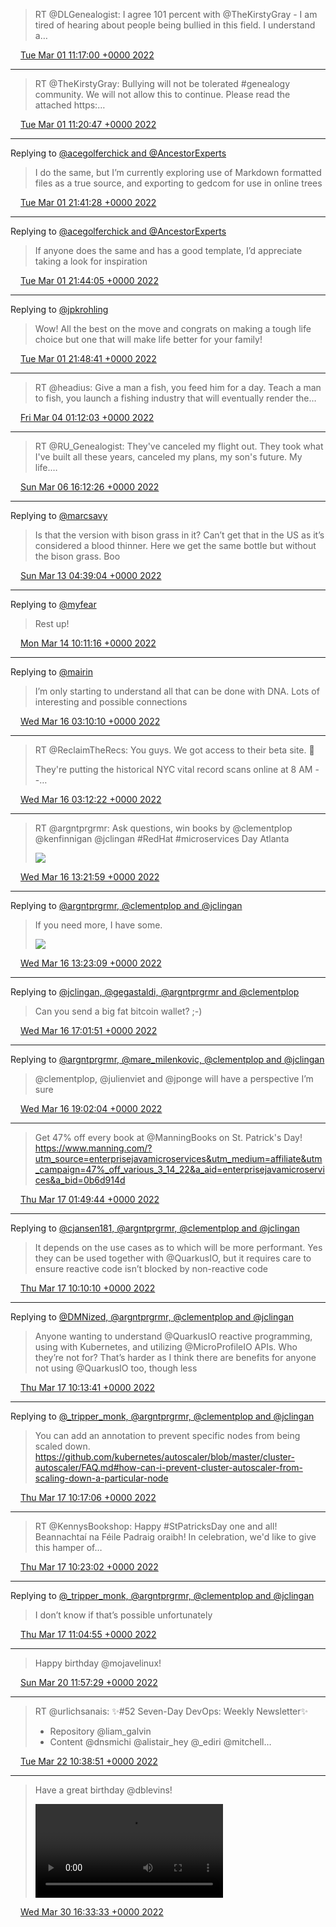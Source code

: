 > RT @DLGenealogist: I agree 101 percent with @TheKirstyGray - I am tired of hearing about people being bullied in this field. I understand a…

<img src="/images/twitter/media/tweet.ico" width="12" /> [Tue Mar 01 11:17:00 +0000 2022](https://twitter.com/kenfinnigan/status/1498618300900728833)

----

> RT @TheKirstyGray: Bullying will not be tolerated #genealogy community. We will not allow this to continue. Please read the attached https:…

<img src="/images/twitter/media/tweet.ico" width="12" /> [Tue Mar 01 11:20:47 +0000 2022](https://twitter.com/kenfinnigan/status/1498619251632005124)

----

Replying to [@acegolferchick and @AncestorExperts](https://twitter.com/acegolferchick/status/1498774819856588800)

> I do the same, but I’m currently exploring use of Markdown formatted files as a true source, and exporting to gedcom for use in online trees

<img src="/images/twitter/media/tweet.ico" width="12" /> [Tue Mar 01 21:41:28 +0000 2022](https://twitter.com/kenfinnigan/status/1498775451581435908)

----

Replying to [@acegolferchick and @AncestorExperts](https://twitter.com/kenfinnigan/status/1498775451581435908)

> If anyone does the same and has a good template, I’d appreciate taking a look for inspiration

<img src="/images/twitter/media/tweet.ico" width="12" /> [Tue Mar 01 21:44:05 +0000 2022](https://twitter.com/kenfinnigan/status/1498776111723032578)

----

Replying to [@jpkrohling](https://twitter.com/jpkrohling/status/1498704555571298308)

> Wow! All the best on the move and congrats on making a tough life choice but one that will make life better for your family!

<img src="/images/twitter/media/tweet.ico" width="12" /> [Tue Mar 01 21:48:41 +0000 2022](https://twitter.com/kenfinnigan/status/1498777267228614661)

----

> RT @headius: Give a man a fish, you feed him for a day. Teach a man to fish, you launch a fishing industry that will eventually render the…

<img src="/images/twitter/media/tweet.ico" width="12" /> [Fri Mar 04 01:12:03 +0000 2022](https://twitter.com/kenfinnigan/status/1499553221894885377)

----

> RT @RU_Genealogist: They've canceled my flight out. They took what I've built all these years, canceled my plans, my son's future. My life.…

<img src="/images/twitter/media/tweet.ico" width="12" /> [Sun Mar 06 16:12:26 +0000 2022](https://twitter.com/kenfinnigan/status/1500504589770055680)

----

Replying to [@marcsavy](https://twitter.com/marcsavy/status/1502719393138155530)

> Is that the version with bison grass in it? Can’t get that in the US as it’s considered a blood thinner. Here we get the same bottle but without the bison grass. Boo

<img src="/images/twitter/media/tweet.ico" width="12" /> [Sun Mar 13 04:39:04 +0000 2022](https://twitter.com/kenfinnigan/status/1502866813134200834)

----

Replying to [@myfear](https://twitter.com/myfear/status/1503244165139812355)

> Rest up!

<img src="/images/twitter/media/tweet.ico" width="12" /> [Mon Mar 14 10:11:16 +0000 2022](https://twitter.com/kenfinnigan/status/1503312798448852993)

----

Replying to [@mairin](https://twitter.com/mairin/status/1503921926707761162)

> I’m only starting to understand all that can be done with DNA. Lots of interesting and possible connections

<img src="/images/twitter/media/tweet.ico" width="12" /> [Wed Mar 16 03:10:10 +0000 2022](https://twitter.com/kenfinnigan/status/1503931604833611781)

----

> RT @ReclaimTheRecs: You guys. We got access to their beta site. 🥸
> 
> They're putting the historical NYC vital record scans online at 8 AM --…

<img src="/images/twitter/media/tweet.ico" width="12" /> [Wed Mar 16 03:12:22 +0000 2022](https://twitter.com/kenfinnigan/status/1503932158569857029)

----

> RT @argntprgrmr: Ask questions, win books by @clementplop @kenfinnigan @jclingan 
> #RedHat #microservices Day Atlanta 
> 
> ![](/images/twitter/media/1504085572624826368-FN-TQ-pXEAEbs9p.jpg)

<img src="/images/twitter/media/tweet.ico" width="12" /> [Wed Mar 16 13:21:59 +0000 2022](https://twitter.com/kenfinnigan/status/1504085572624826368)

----

Replying to [@argntprgrmr, @clementplop and @jclingan](https://twitter.com/argntprgrmr/status/1504082725539663877)

> If you need more, I have some. 
> 
> ![](/images/twitter/media/1504085864628031498-FN-WHvvXwAM41jm.jpg)

<img src="/images/twitter/media/tweet.ico" width="12" /> [Wed Mar 16 13:23:09 +0000 2022](https://twitter.com/kenfinnigan/status/1504085864628031498)

----

Replying to [@jclingan, @gegastaldi, @argntprgrmr and @clementplop](https://twitter.com/jclingan/status/1504131054340239365)

> Can you send a big fat bitcoin wallet? ;-)

<img src="/images/twitter/media/tweet.ico" width="12" /> [Wed Mar 16 17:01:51 +0000 2022](https://twitter.com/kenfinnigan/status/1504140904193748997)

----

Replying to [@argntprgrmr, @mare_milenkovic, @clementplop and @jclingan](https://twitter.com/argntprgrmr/status/1504170619906187272)

> @clementplop, @julienviet and @jponge will have a perspective I’m sure

<img src="/images/twitter/media/tweet.ico" width="12" /> [Wed Mar 16 19:02:04 +0000 2022](https://twitter.com/kenfinnigan/status/1504171155430817792)

----

> Get 47% off every book at @ManningBooks on St. Patrick's Day! https://www.manning.com/?utm_source=enterprisejavamicroservices&utm_medium=affiliate&utm_campaign=47%_off_various_3_14_22&a_aid=enterprisejavamicroservices&a_bid=0b6d914d

<img src="/images/twitter/media/tweet.ico" width="12" /> [Thu Mar 17 01:49:44 +0000 2022](https://twitter.com/kenfinnigan/status/1504273747313934336)

----

Replying to [@cjansen181, @argntprgrmr, @clementplop and @jclingan](https://twitter.com/cjansen181/status/1504342673720848391)

> It depends on the use cases as to which will be more performant. Yes they can be used together with @QuarkusIO, but it requires care to ensure reactive code isn’t blocked by non-reactive code

<img src="/images/twitter/media/tweet.ico" width="12" /> [Thu Mar 17 10:10:10 +0000 2022](https://twitter.com/kenfinnigan/status/1504399689151561728)

----

Replying to [@DMNized, @argntprgrmr, @clementplop and @jclingan](https://twitter.com/DMNized/status/1504355316745621508)

> Anyone wanting to understand @QuarkusIO reactive programming, using with Kubernetes, and utilizing @MicroProfileIO APIs. Who they’re not for? That’s harder as I think there are benefits for anyone not using @QuarkusIO too, though less

<img src="/images/twitter/media/tweet.ico" width="12" /> [Thu Mar 17 10:13:41 +0000 2022](https://twitter.com/kenfinnigan/status/1504400571272474630)

----

Replying to [@_tripper_monk, @argntprgrmr, @clementplop and @jclingan](https://twitter.com/_tripper_monk/status/1504384011933974530)

> You can add an annotation to prevent specific nodes from being scaled down. https://github.com/kubernetes/autoscaler/blob/master/cluster-autoscaler/FAQ.md#how-can-i-prevent-cluster-autoscaler-from-scaling-down-a-particular-node

<img src="/images/twitter/media/tweet.ico" width="12" /> [Thu Mar 17 10:17:06 +0000 2022](https://twitter.com/kenfinnigan/status/1504401431901741060)

----

> RT @KennysBookshop: Happy #StPatricksDay one and all! Beannachtaí na Féile Padraig oraibh!
> In celebration, we'd like to give this hamper of…

<img src="/images/twitter/media/tweet.ico" width="12" /> [Thu Mar 17 10:23:02 +0000 2022](https://twitter.com/kenfinnigan/status/1504402924553838593)

----

Replying to [@_tripper_monk, @argntprgrmr, @clementplop and @jclingan](https://twitter.com/_tripper_monk/status/1504410600814034947)

> I don’t know if that’s possible unfortunately

<img src="/images/twitter/media/tweet.ico" width="12" /> [Thu Mar 17 11:04:55 +0000 2022](https://twitter.com/kenfinnigan/status/1504413466693619725)

----

> Happy birthday @mojavelinux!

<img src="/images/twitter/media/tweet.ico" width="12" /> [Sun Mar 20 11:57:29 +0000 2022](https://twitter.com/kenfinnigan/status/1505513857313353731)

----

> RT @urlichsanais: ✨#52 Seven-Day DevOps: Weekly Newsletter✨
> 
> * Repository @liam_galvin 
> * Content @dnsmichi @alistair_hey @_ediri @mitchell…

<img src="/images/twitter/media/tweet.ico" width="12" /> [Tue Mar 22 10:38:51 +0000 2022](https://twitter.com/kenfinnigan/status/1506218844913868803)

----

> Have a great birthday @dblevins! 
> 
> <video controls><source src="/images/twitter/media/1509207210890563589-FPHH9QYWQBIa4KF.mp4">Your browser does not support the video tag.</video>

<img src="/images/twitter/media/tweet.ico" width="12" /> [Wed Mar 30 16:33:33 +0000 2022](https://twitter.com/kenfinnigan/status/1509207210890563589)